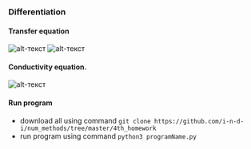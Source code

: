 ### Differentiation

#### Transfer equation 

![alt-текст](https://github.com/i-n-d-i/num_methods/blob/master/images/Transfer_1.png)
![alt-текст](https://github.com/i-n-d-i/num_methods/blob/master/images/Transfer_2.png)

#### Conductivity equation.

![alt-текст](https://github.com/i-n-d-i/num_methods/blob/master/images/Conductivity.png)

#### Run program
* download all using command `git clone https://github.com/i-n-d-i/num_methods/tree/master/4th_homework`
* run program using command `python3 programName.py`
